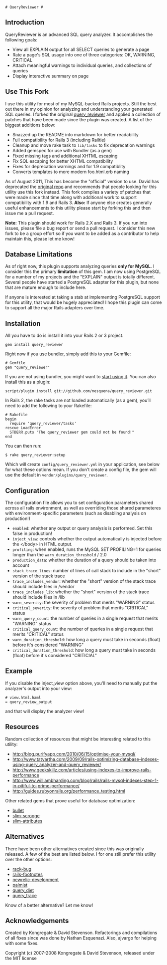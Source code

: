     # QueryReviewer #

## Introduction ##

QueryReviewer is an advanced SQL query analyzer.  It accomplishes the following goals:

 * View all EXPLAIN output for all SELECT queries to generate a page
 * Rate a page's SQL usage into one of three categories: OK, WARNING, CRITICAL
 * Attach meaningful warnings to individual queries, and collections of queries
 * Display interactive summary on page

## Use This Fork ##

I use this utility for most of my MySQL-backed Rails projects. Still the best out there in my opinion for analyzing and understanding your generated SQL queries. 
I forked the original [query_reviewer](https://github.com/dsboulder/query_reviewer) and applied a collection of patches that have been made since the plugin was created. 
A list of the biggest additions below:

 * Snazzed up the README into markdown for better readability
 * Full compatibility for Rails 3 (including Railtie)
 * Cleanup and move rake task to `lib/tasks` to fix deprecation warnings
 * Added gemspec for use with Bundler (as a gem)
 * Fixed missing tags and additional XHTML escaping
 * Fix SQL escaping for better XHTML compatibility
 * Fixes for deprecation warnings and for 1.9 compatiblity
 * Converts templates to more modern foo.html.erb naming

As of August 2011, This has become the "official" version to use. David has deprecated the [original repo](https://github.com/dsboulder/query_reviewer) and recommends that people looking for this utility use this fork instead. 
This fork compiles a variety of patches that were made since that time along with additional work to support compatibility with 1.9 and Rails 3. 
**Also:** If anyone else creates generally useful enhancements to this utility please start by forking this and then issue me a pull request.

**Note:** This plugin should work for Rails 2.X and Rails 3. If you run into issues, please file a bug report or send a pull request. I consider this new fork to be a group effort
so if you want to be added as a contributor to help maintain this, please let me know!

## Database Limitations ##

As of right now, this plugin  supports analyzing queries **only for MySQL**. I consider this the primary **limitation** of this gem. 
I am now using PostgreSQL for a number of my projects and the "EXPLAIN" output is totally different. Several people have started a PostgreSQL adapter for
this plugin, but none that are mature enough to include here.

If anyone is interested at taking a stab at implementing PostgreSQL support for this utility, that would be hugely appreciated! I hope this plugin can come to support
all the major Rails adapters over time.

## Installation ##

All you have to do is install it into your Rails 2 or 3 project.

    gem install query_reviewer

Right now if you use bundler, simply add this to your Gemfile:

    # Gemfile
    gem "query_reviewer"

If you are not using bundler, you might want to [start using it](http://gembundler.com/rails23.html). You can also install this as a plugin:

    script/plugin install git://github.com/nesquena/query_reviewer.git

In Rails 2, the rake tasks are not loaded automatically (as a gem), you’ll need to add the following to your Rakefile:

    # Rakefile
    begin
      require 'query_reviewer/tasks'
    rescue LoadError
      STDERR.puts "The query_reviewer gem could not be found!"
    end

You can then run:

    $ rake query_reviewer:setup

Which will create `config/query_reviewer.yml` in your application, see below for what these options mean.
If you don't create a config file, the gem will use the default in `vendor/plugins/query_reviewer`.

## Configuration ##

The configuration file allows you to set configuration parameters shared across all rails environment, as well as overriding those shared parameteres with environment-specific parameters (such as disabling analysis on production!)

 * `enabled`: whether any output or query analysis is performed.  Set this false in production!
 * `inject_view`: controls whether the output automatically is injected before the &lt;/body&gt; in HTML output.
 * `profiling`: when enabled, runs the MySQL SET PROFILING=1 for queries longer than the `warn_duration_threshold` / 2.0
 * `production_data`: whether the duration of a query should be taken into account
 * `stack_trace_lines`: number of lines of call stack to include in the "short" version of the stack trace
 * `trace_includes_vendor`: whether the "short" version of the stack trace should include files in /vendor
 * `trace_includes_lib`: whether the "short" version of the stack trace should include files in /lib
 * `warn_severity`: the severity of problem that merits "WARNING" status
 * `critical_severity`: the severity of problem that merits "CRITICAL" status
 * `warn_query_count`: the number of queries in a single request that merits "WARNING" status
 * `critical_query_count`: the number of queries in a single request that merits "CRITICAL" status
 * `warn_duration_threshold`: how long a query must take in seconds (float) before it's considered "WARNING"
 * `critical_duration_threshold`: how long a query must take in seconds (float) before it's considered "CRITICIAL"

## Example ##

If you disable the inject_view option above, you'll need to manually put the analyzer's output into your view:

    # view.html.haml
    = query_review_output

and that will display the analyzer view!

## Resources ##

Random collection of resources that might be interesting related to this utility:

 * <http://blog.purifyapp.com/2010/06/15/optimise-your-mysql/>
 * <http://www.tatvartha.com/2009/09/rails-optimizing-database-indexes-using-query_analyzer-and-query_reviewer/>
 * <http://www.geekskillz.com/articles/using-indexes-to-improve-rails-performance>
 * <http://www.williambharding.com/blog/rails/rails-mysql-indexes-step-1-in-pitiful-to-prime-performance/>
 * <http://guides.rubyonrails.org/performance_testing.html>

Other related gems that prove useful for database optimization:

 * [bullet](https://github.com/flyerhzm/bullet)
 * [slim-scrooge](https://github.com/sdsykes/slim_scrooge)
 * [slim-attributes](https://github.com/sdsykes/slim-attributes)

## Alternatives ##

There have been other alternatives created since this was originally released. A few of the best are listed below. I for one still prefer this utility over the other options:

 * [rack-bug](https://github.com/brynary/rack-bug)
 * [rails-footnotes](https://github.com/josevalim/rails-footnotes)
 * [newrelic-development](http://support.newrelic.com/kb/docs/developer-mode)
 * [palmist](https://github.com/flyingmachine/palmist)
 * [query_diet](https://github.com/makandra/query_diet)
 * [query_trace](https://github.com/ntalbott/query_trace)

Know of a better alternative? Let me know!

## Acknowledgements ##

Created by Kongregate & David Stevenson.
Refactorings and compilations of all fixes since was done by Nathan Esquenazi.
Also, ajvargo for helping with some fixes.

Copyright (c) 2007-2008 Kongregate & David Stevenson, released under the MIT license
